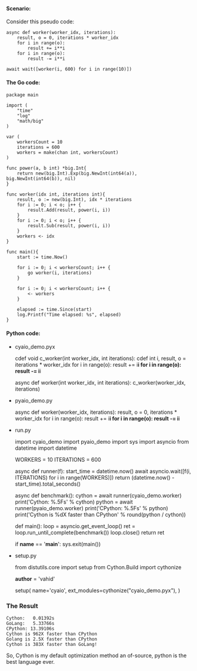 <!-- 
.. title: Go & Python performance test
.. slug: go-python-performance-test
.. date: 2016-05-22 01:43:09 UTC+04:30
.. tags: benchmark,go,go-lang,python,cython
.. category: programming
.. link: 
.. description: A simple arithmetic test in CPython, Cython & golang
.. type: text
-->

#### Scenario:

Consider this pseudo code:


    async def worker(worker_idx, iterations):
        result, o = 0, iterations * worker_idx
        for i in range(o):
            result += i**i
        for i in range(o):
            result -= i**i

    await wait([worker(i, 600) for i in range(10)])


#### The Go code:


    package main

    import (
        "time"
        "log"
        "math/big"
    )

    var (
        workersCount = 10
        iterations = 600
        workers = make(chan int, workersCount)
    )

    func power(a, b int) *big.Int{
        return new(big.Int).Exp(big.NewInt(int64(a)), big.NewInt(int64(b)), nil)
    }

    func worker(idx int, iterations int){
        result, o := new(big.Int), idx * iterations
        for i := 0; i < o; i++ {
            result.Add(result, power(i, i))
        }
        for i := 0; i < o; i++ {
            result.Sub(result, power(i, i))
        }
        workers <- idx
    }

    func main(){
        start := time.Now()

        for i := 0; i < workersCount; i++ {
            go worker(i, iterations)
        }

        for i := 0; i < workersCount; i++ {
            <- workers
        }

        elapsed := time.Since(start)
        log.Printf("Time elapsed: %s", elapsed)
    }


#### Python code:

- cyaio_demo.pyx


    cdef void c_worker(int worker_idx, int iterations):
        cdef int i, result, o = iterations * worker_idx
        for i in range(o):
            result += i**i
        for i in range(o):
            result -= i**i


    async def worker(int worker_idx, int iterations):
        c_worker(worker_idx, iterations)


- pyaio_demo.py


    async def worker(worker_idx, iterations):
        result, o = 0, iterations * worker_idx
        for i in range(o):
            result += i**i
        for i in range(o):
            result -= i**i

- run.py


    import cyaio_demo
    import pyaio_demo
    import sys
    import asyncio
    from datetime import datetime

    WORKERS = 10
    ITERATIONS = 600


    async def runner(f):
        start_time = datetime.now()
        await asyncio.wait([f(i, ITERATIONS) for i in range(WORKERS)])
        return (datetime.now() - start_time).total_seconds()


    async def benchmark():
        cython = await runner(cyaio_demo.worker)
        print('Cython: %.5Fs' % cython)
        python = await runner(pyaio_demo.worker)
        print('CPython: %.5Fs' % python)
        print('Cython is %dX faster than CPython' % round(python / cython))


    def main():
        loop = asyncio.get_event_loop()
        ret = loop.run_until_complete(benchmark())
        loop.close()
        return ret


    if __name__ == '__main__':
        sys.exit(main())


- setup.py

    
    from distutils.core import setup
    from Cython.Build import cythonize

    __author__ = 'vahid'


    setup(
        name='cyaio',
        ext_modules=cythonize("cyaio_demo.pyx"),
    )


### The Result


    Cython:   0.01392s
    GoLang:   5.33766s
    CPython: 13.39106s
    Cython is 962X faster than CPython
    Golang is 2.5X faster than CPython
    Cython is 383X faster than GoLang!

So, Cython is my default optimization method an of-source, python is the best language ever.

